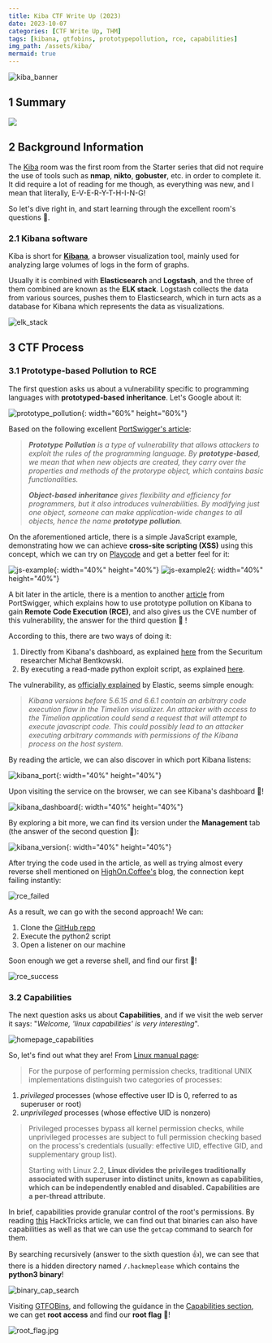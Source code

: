 ```yaml
---
title: Kiba CTF Write Up (2023)
date: 2023-10-07
categories: [CTF Write Up, THM]
tags: [kibana, gtfobins, prototypepollution, rce, capabilities]
img_path: /assets/kiba/
mermaid: true
---
```


![kiba_banner](kiba_banner.png)

## 1 Summary

[![](https://mermaid.ink/img/pako:eNpdkLFOAzEMhl8lMstVaqXOGZBoDxhoRVXYCIN7cWjUXHxKfEJV1RdhYebteARyvQXwYuv_7U_yf4KGLYEGF_i92WMStdqaqErdvDz4HUZ8VbOZ2iQWlmNHasMh9OI5FvlacV1V2-WtMiZ-f358TSZaa8c8Eor52xutgbbEDnc-ePGUB_v--e5x4WO-IBdVYpZ_VyPQxL-9CZhzTU4N3CyJD6Sv3HwOU2gpteht-ew07BqQPbVkQJfRYjoYMPFc9rAXfjrGBrSknqbQdxaFao9vCVvQDkMuKlkvnNZjVJfEzj_4vmhX?type=png)](https://mermaid.live/edit#pako:eNpdkLFOAzEMhl8lMstVaqXOGZBoDxhoRVXYCIN7cWjUXHxKfEJV1RdhYebteARyvQXwYuv_7U_yf4KGLYEGF_i92WMStdqaqErdvDz4HUZ8VbOZ2iQWlmNHasMh9OI5FvlacV1V2-WtMiZ-f358TSZaa8c8Eor52xutgbbEDnc-ePGUB_v--e5x4WO-IBdVYpZ_VyPQxL-9CZhzTU4N3CyJD6Sv3HwOU2gpteht-ew07BqQPbVkQJfRYjoYMPFc9rAXfjrGBrSknqbQdxaFao9vCVvQDkMuKlkvnNZjVJfEzj_4vmhX)

## 2 Background Information

The [Kiba](https://tryhackme.com/room/kiba) room was the first room from the Starter series that did not require the use of tools such as **nmap**, **nikto**, **gobuster**, etc. in order to complete it. It did require a lot of reading for me though, as everything was new, and I mean that literally, E-V-E-R-Y-T-H-I-N-G! 

So let's dive right in, and start learning through the excellent room's questions 👏. 

### 2.1 Kibana software

Kiba is short for **[Kibana](https://www.tutorialspoint.com/kibana/index.htm)**, a browser visualization tool, mainly used for analyzing large volumes of logs in the form of graphs. 

Usually it is combined with **Elasticsearch** and **Logstash**, and the three of them combined are known as the **ELK stack**. Logstash collects the data from various sources, pushes them to Elasticsearch, which in turn acts as a database for Kibana which represents the data as visualizations.

![elk_stack](https://www.tutorialspoint.com/kibana/images/elk_stack.jpg)

## 3 CTF Process

### 3.1 Prototype-based Pollution to RCE

The first question asks us about a vulnerability specific to programming languages with **prototyped-based inheritance**. Let's Google about it:

![prototype_pollution](q1-prototype-based-inheritance.png){: width="60%" height="60%"}

Based on the following excellent [PortSwigger's article](https://portswigger.net/daily-swig/prototype-pollution-the-dangerous-and-underrated-vulnerability-impacting-javascript-applications):

>*__Prototype__ __Pollution__ is a type of vulnerability that allows attackers to exploit the rules of the programming language. By __prototype-based__, we mean that when new objects are created, they carry over the properties and methods of the protorype object, which contains basic functionalities.*
>
>*__Object-based__ __inheritance__ gives flexibility and efficiency for programmers, but it also introduces vulnerabilities. By modifying just one object, someone can make application-wide changes to all objects, hence the name __prototype__ __pollution__.*

On the aforementioned article, there is a simple JavaScript example, demonstrating how we can achieve **cross-site scripting (XSS)** using this concept, which we can try on [Playcode](https://playcode.io/javascript) and get a better feel for it:

![js-example](pp1.png){: width="40%" height="40%"}
![js-example2](pp2.png){: width="40%" height="40%"}

A bit later in the article, there is a mention to another [article](https://portswigger.net/daily-swig/elk-stack-exploit-for-kibana-remote-code-execution-flaw-released-on-github) from PortSwigger, which explains how to use prototype pollution on Kibana to gain **Remote Code Execution (RCE)**, and also gives us the CVE number of this vulnerability, the answer for the third question 🥂 !

According to this, there are two ways of doing it:
1. Directly from Kibana's dashboard, as explained [here](https://research.securitum.com/prototype-pollution-rce-kibana-cve-2019-7609/) from the Securitum researcher Michał Bentkowski.
2. By executing a read-made python exploit script, as explained [here](https://www.tenable.com/blog/cve-2019-7609-exploit-script-available-for-kibana-remote-code-execution-vulnerability). 

The vulnerability, as [officially explained](https://discuss.elastic.co/t/elastic-stack-6-6-1-and-5-6-15-security-update/169077) by Elastic, seems simple enough:

>*Kibana versions before 5.6.15 and 6.6.1 contain an arbitrary code execution flaw in the Timelion visualizer. An attacker with access to the Timelion application could send a request that will attempt to execute javascript code. This could possibly lead to an attacker executing arbitrary commands with permissions of the Kibana process on the host system.*

By reading the article, we can also discover in which port Kibana listens:

![kibana_port](port.png){: width="40%" height="40%"}

Upon visiting the service on the browser, we can see Kibana's dashboard 🍾!

![kibana_dashboard](kibana_dashboard.png){: width="40%" height="40%"}

By exploring a bit more, we can find its version under the **Management** tab (the answer of the second question 🍻):

![kibana_version](kibana_version.jpg){: width="40%" height="40%"}

After trying the code used in the article, as well as trying almost every reverse shell mentioned on [HighOn.Coffee's](https://highon.coffee/blog/reverse-shell-cheat-sheet/#php-reverse-shell) blog, the connection kept failing instantly: 

![rce_failed](rce_fail.png)

As a result, we can go with the second approach! We can:
1. Clone the [GitHub repo](https://github.com/LandGrey/CVE-2019-7609/)
2. Execute the python2 script
3. Open a listener on our machine

Soon enough we get a reverse shell, and find our first 🚩!

![rce_success](rce_success.jpg)

### 3.2 Capabilities

The next question asks us about **Capabilities**, and if we visit the web server it says: "_Welcome, 'linux capabilities' is very interesting_". 

![homepage_capabilities](homepage_capabilities.png)

So, let's find out what they are! From [Linux manual page](https://man7.org/linux/man-pages/man7/capabilities.7.html):

>For the purpose of performing permission checks, traditional UNIX implementations distinguish two categories of processes:
1. _privileged_ processes (whose effective user ID is 0, referred to as superuser or root) 
2. _unprivileged_ processes (whose effective UID is nonzero)
>
>Privileged processes bypass all kernel permission checks, while unprivileged processes are subject to full permission checking based on the process's credentials (usually: effective UID, effective GID, and supplementary group list).
>
>Starting with Linux 2.2, **Linux divides the privileges traditionally associated with superuser into distinct units, known as capabilities, which can be independently enabled and disabled. Capabilities are a per-thread attribute**.

In brief, capabilities provide granular control of the root's permissions. By reading [this](https://book.hacktricks.xyz/linux-hardening/privilege-escalation/linux-capabilities#binaries-capabilities) HackTricks article, we can find out that binaries can also have capabilities as well as that we can use the `getcap` command to search for them.

By searching recursively (answer to the sixth question 👍), we can see that there is a hidden directory named `/.hackmeplease` which contains the **python3 binary**! 

![binary_cap_search](binary_cap_search.png)

Visiting [GTFOBins](https://gtfobins.github.io/#python), and following the guidance in the [Capabilities section](https://gtfobins.github.io/gtfobins/python/#capabilities), we can get **root access** and find our **root flag** 🚩!

![root_flag.jpg](root_flag.jpg)